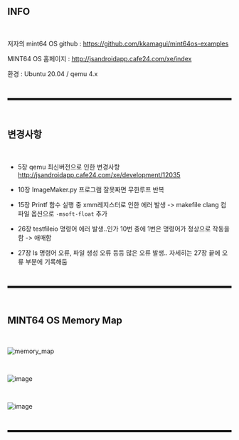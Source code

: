 ## INFO

<br>

저자의 mint64 OS github : https://github.com/kkamagui/mint64os-examples

MINT64 OS 홈페이지 : http://jsandroidapp.cafe24.com/xe/index

환경 : Ubuntu 20.04 / qemu 4.x

<br>
<hr style="border: 2px solid;">
<br>

## 변경사항

<br>

+ 5장 qemu 최신버전으로 인한 변경사항 http://jsandroidapp.cafe24.com/xe/development/12035

+ 10장 ImageMaker.py 프로그램 잘못짜면 무한루프 반복

+ 15장 Printf 함수 실행 중 xmm레지스터로 인한 에러 발생 -> makefile clang 컴파일 옵션으로 ```-msoft-float``` 추가

+ 26장 testfileio 명령어 에러 발생..인가 10번 중에 1번은 명령어가 정상으로 작동을 함 -> 애매함

+ 27장 ls 명령어 오류, 파일 생성 오류 등등 많은 오류 발생.. 자세히는 27장 끝에 오류 부분에 기록해둠

<br>
<hr style="border: 2px solid;">
<br>

## MINT64 OS Memory Map

<br>

![memory_map](https://user-images.githubusercontent.com/52172169/203483722-5504a36a-f0ad-4f19-a11b-bd9a587018fa.png)

<br>

![image](https://user-images.githubusercontent.com/52172169/203499023-16f11474-a2cc-4e06-b2f4-01b37b107a70.png)

<br>

![image](https://user-images.githubusercontent.com/52172169/203925329-16d0d4a1-721b-40db-8814-598871adb966.png)

<br>
<hr style="border: 2px solid;">
<br>
